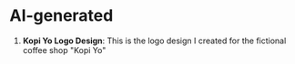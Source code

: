 # AI-generated

1. **Kopi Yo Logo Design**: This is the logo design I created for the fictional coffee shop "Kopi Yo"
